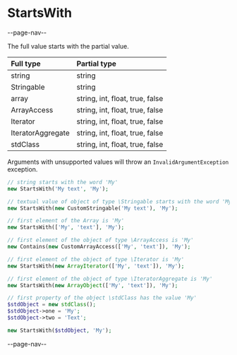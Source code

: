 # StartsWith

--page-nav--

The full value starts with the partial value.

| Full type         | Partial type                    |
|:--                |:--                              |
| string            | string                          |
| Stringable        | string                          |
| array             | string, int, float, true, false |
| ArrayAccess       | string, int, float, true, false |
| Iterator          | string, int, float, true, false |
| IteratorAggregate | string, int, float, true, false |
| stdClass          | string, int, float, true, false |

Arguments with unsupported values ​​will throw an `InvalidArgumentException` exception.

```php
// string starts with the word 'My'
new StartsWith('My text', 'My');

// textual value of object of type \Stringable starts with the word 'My'
new StartsWith(new CustomStringable('My text'), 'My');

// first element of the Array is 'My'
new StartsWith(['My', 'text'], 'My');

// first element of the object of type \ArrayAccess is 'My'
new Contains(new CustomArrayAccess(['My', 'text']), 'My');

// first element of the object of type \Iterator is 'My'
new StartsWith(new ArrayIterator(['My', 'text']), 'My');

// first element of the object of type \IteratorAggregate is 'My'
new StartsWith(new ArrayObject(['My', 'text']), 'My');

// first property of the object \stdClass has the value 'My'
$stdObject = new stdClass();
$stdObject->one = 'My';
$stdObject->two = 'Text';

new StartsWith($stdObject, 'My');
```

--page-nav--
